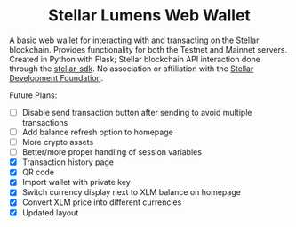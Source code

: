 <h1 style="text-align: center;"> Stellar Lumens Web Wallet </h1>

A basic web wallet for interacting with and transacting on the Stellar blockchain. Provides functionality for both the Testnet and Mainnet servers. Created in Python with Flask; Stellar blockchain API interaction done through the <a href="https://stellar-sdk.readthedocs.io/en/latest/index.html">stellar-sdk</a>. No association or affiliation with the <a href ="https://www.stellar.org/">Stellar Development Foundation</a>.

Future Plans:
- [ ] Disable send transaction button after sending to avoid multiple transactions
- [ ] Add balance refresh option to homepage
- [ ] More crypto assets
- [ ] Better/more proper handling of session variables
- [x] Transaction history page
- [x] QR code
- [x] Import wallet with private key
- [x] Switch currency display next to XLM balance on homepage
- [x] Convert XLM price into different currencies
- [x] Updated layout